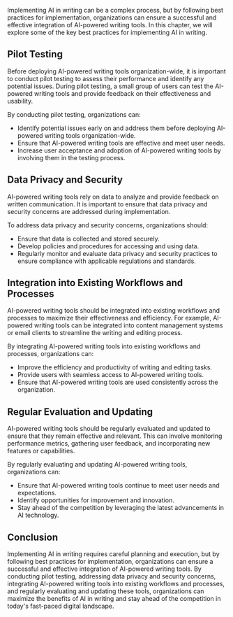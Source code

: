 
Implementing AI in writing can be a complex process, but by following best practices for implementation, organizations can ensure a successful and effective integration of AI-powered writing tools. In this chapter, we will explore some of the key best practices for implementing AI in writing.

Pilot Testing
-------------

Before deploying AI-powered writing tools organization-wide, it is important to conduct pilot testing to assess their performance and identify any potential issues. During pilot testing, a small group of users can test the AI-powered writing tools and provide feedback on their effectiveness and usability.

By conducting pilot testing, organizations can:

* Identify potential issues early on and address them before deploying AI-powered writing tools organization-wide.
* Ensure that AI-powered writing tools are effective and meet user needs.
* Increase user acceptance and adoption of AI-powered writing tools by involving them in the testing process.

Data Privacy and Security
-------------------------

AI-powered writing tools rely on data to analyze and provide feedback on written communication. It is important to ensure that data privacy and security concerns are addressed during implementation.

To address data privacy and security concerns, organizations should:

* Ensure that data is collected and stored securely.
* Develop policies and procedures for accessing and using data.
* Regularly monitor and evaluate data privacy and security practices to ensure compliance with applicable regulations and standards.

Integration into Existing Workflows and Processes
-------------------------------------------------

AI-powered writing tools should be integrated into existing workflows and processes to maximize their effectiveness and efficiency. For example, AI-powered writing tools can be integrated into content management systems or email clients to streamline the writing and editing process.

By integrating AI-powered writing tools into existing workflows and processes, organizations can:

* Improve the efficiency and productivity of writing and editing tasks.
* Provide users with seamless access to AI-powered writing tools.
* Ensure that AI-powered writing tools are used consistently across the organization.

Regular Evaluation and Updating
-------------------------------

AI-powered writing tools should be regularly evaluated and updated to ensure that they remain effective and relevant. This can involve monitoring performance metrics, gathering user feedback, and incorporating new features or capabilities.

By regularly evaluating and updating AI-powered writing tools, organizations can:

* Ensure that AI-powered writing tools continue to meet user needs and expectations.
* Identify opportunities for improvement and innovation.
* Stay ahead of the competition by leveraging the latest advancements in AI technology.

Conclusion
----------

Implementing AI in writing requires careful planning and execution, but by following best practices for implementation, organizations can ensure a successful and effective integration of AI-powered writing tools. By conducting pilot testing, addressing data privacy and security concerns, integrating AI-powered writing tools into existing workflows and processes, and regularly evaluating and updating these tools, organizations can maximize the benefits of AI in writing and stay ahead of the competition in today's fast-paced digital landscape.
